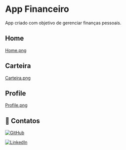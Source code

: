 # App Financeiro

App criado com objetivo de gerenciar finanças pessoais.

## Home

[Home.png](assets/images/readme/Home.png)


## Carteira

[Carteira.png](assets/images/readme/Carteira.png)

## Profile

[Profile.png](assets/images/readme/Profile.png)




## 🔗 Contatos

[![GitHub](https://img.shields.io/badge/github-%23121011.svg?style=for-the-badge&logo=github&logoColor=white)](https://github.com/joaolvp)

[![LinkedIn](https://img.shields.io/badge/linkedin-%230077B5.svg?style=for-the-badge&logo=linkedin&logoColor=white)](https://www.linkedin.com/in/jo%C3%A3o-lucas-viana-peruzzo-602035226)
